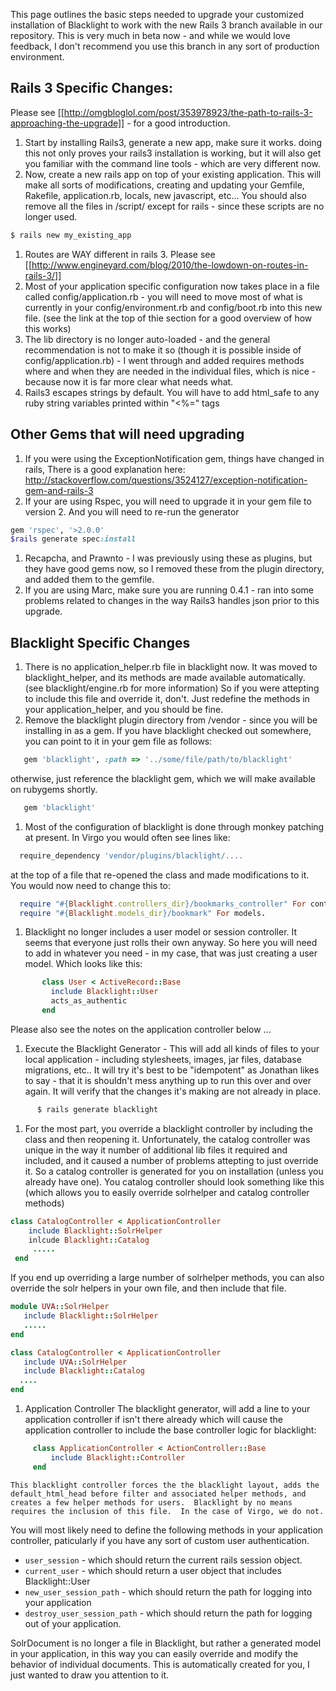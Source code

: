 This page outlines the basic steps needed to upgrade your customized installation of Blacklight to work with the new Rails 3 branch available in our repository.  This is very much in beta now - and while we would love feedback, I don't recommend you use this branch in any sort of production environment. 

## Rails 3 Specific Changes:
Please see [[http://omgbloglol.com/post/353978923/the-path-to-rails-3-approaching-the-upgrade]] - for a good introduction.
 
1. Start by installing Rails3, generate a new app, make sure it works.  doing this not only proves your rails3 installation is working, but it will also get you familiar with the command line tools - which are very different now.
1. Now, create a new rails app on top of your existing application. This will make all sorts of modifications, creating and updating your Gemfile, Rakefile, application.rb, locals, new javascript, etc...  You should also remove all the files in /script/ except for rails - since these scripts are no longer used.
```bash
$ rails new my_existing_app
```

1. Routes are WAY different in rails 3.  Please see [[http://www.engineyard.com/blog/2010/the-lowdown-on-routes-in-rails-3/]]
1. Most of your application specific configuration now takes place in a file called config/application.rb  - you will need to move most of what is currently in your config/environment.rb and config/boot.rb into this new file. (see the link at the top of thie section for a good overview of how this works)
1. The lib directory is no longer auto-loaded - and the general recommendation is not to make it so (though it is possible inside of config/application.rb) - I went through and added requires methods where and when they are needed in the individual files, which is nice - because now it is far more clear what needs what.
1. Rails3 escapes strings by default.  You will have to add html_safe to any ruby string variables printed within "<%=" tags

## Other Gems that will need upgrading
1. If you were using the ExceptionNotification gem, things have changed in rails,  There is a good explanation here:
    http://stackoverflow.com/questions/3524127/exception-notification-gem-and-rails-3
1.  If your are using Rspec, you will need to upgrade it in your gem file to version 2.  And you will need to re-run the generator
```ruby
gem 'rspec', '>2.0.0'
$rails generate spec:install
```
1.  Recapcha, and Prawnto - I was previously using these as plugins, but they have good gems now, so I removed these from the plugin directory, and added them to the gemfile.
1. If you are using Marc, make sure you are running 0.4.1 - ran into some problems related to changes in the way Rails3 handles json prior to this upgrade.

## Blacklight Specific Changes
1. There is no application_helper.rb file in blacklight now.  It was moved to blacklight_helper, and its methods are made available automatically. (see blacklight/engine.rb for more information) So if you were attepting to include this file and override it, don't.  Just redefine the methods in your application_helper, and you should be fine.
1.  Remove the blacklight plugin directory from /vendor - since you will be installing in as a gem.   If you have blacklight checked out somewhere, you can point to it in your gem file as follows:
```ruby
   gem 'blacklight', :path => '../some/file/path/to/blacklight' 
```
otherwise, just reference the blacklight gem, which we will make available on rubygems shortly.
```ruby
   gem 'blacklight' 
```
1. Most of the configuration of blacklight is done through monkey patching at present.  In Virgo you would often see lines like:
```ruby
  require_dependency 'vendor/plugins/blacklight/....
```
at the top of a file that re-opened the class and made modifications to it. 
You would now need to change this to:
```ruby
  require "#{Blacklight.controllers_dir}/bookmarks_controller" For controllers, and ...
  require "#{Blacklight.models_dir}/bookmark" For models.
```
1. Blacklight no longer includes a user model or session controller.  It seems that everyone just rolls their own anyway.  So here you will need to add in whatever you need - in my case, that was just creating a user model.  Which looks like this:
```ruby
       class User < ActiveRecord::Base                                    
         include Blacklight::User
         acts_as_authentic                               
       end
```
Please also see the notes on the application controller below ...

1. Execute the Blacklight Generator   - This will add all kinds of files to your local application - including stylesheets, images, jar files, database migrations, etc..  It will try it's best to be "idempotent" as Jonathan likes to say - that it is shouldn't mess anything up to run this over and over again.  It will verify that the changes it's making are not already in place.
```bash
      $ rails generate blacklight
```
1. For the most part, you override a blacklight controller by including the class and then reopening it.  Unfortunately, the catalog controller was unique in the way it number of additional lib files it required and included, and it caused a number of problems attepting to just override it.  So a catalog controller is generated for you on installation (unless you already have one).  You catalog controller should look something like this (which allows you to easily override solrhelper and catalog controller methods)
```ruby
class CatalogController < ApplicationController
    include Blacklight::SolrHelper
    inlcude Blacklight::Catalog
     .....
 end
```
If you end up overriding a large number of solrhelper methods, you can also override the solr helpers in your own file, and then include that file.
```ruby
module UVA::SolrHelper
   include Blacklight::SolrHelper
   .....
end

class CatalogController < ApplicationController
   include UVA::SolrHelper
   include Blacklight::Catalog
  ....
end
```
1. Application Controller
     The blacklight generator, will add a line to your application controller if isn't there already which will cause the application controller to include the base controller logic for blacklight:
```ruby
     class ApplicationController < ActionController::Base
         include Blacklight::Controller
     end     
```
    This blacklight controller forces the the blacklight layout, adds the default_html_head before filter and associated helper methods, and creates a few helper methods for users.  Blacklight by no means requires the inclusion of this file.  In the case of Virgo, we do not. 

   You will most likely need to define the following methods in your application controller, paticularly if you have any sort of custom user authentication.

* `user_session` - which should return the current rails session object.
* `current_user`  - which should return a user object that includes Blacklight::User
* `new_user_session_path` - which should return the path for logging into your application
* `destroy_user_session_path` - which should return the path for logging out of your application.

SolrDocument is no longer a file in Blacklight, but rather a generated model in your application, in this way you can easily override and modify the behavior of individual documents. This is automatically created for you, I just wanted to draw you attention to it.
